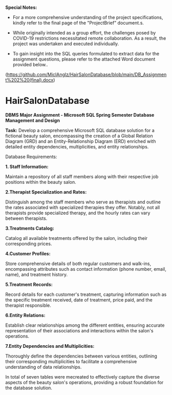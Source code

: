 <strong>Special Notes:</strong>

- For a more comprehensive understanding of the project specifications, kindly refer to the final page of the "ProjectBrief" document.s.

- While originally intended as a group effort, the challenges posed by COVID-19 restrictions necessitated remote collaboration. As a result, the project was undertaken and executed individually.

- To gain insight into the SQL queries formulated to extract data for the assignment questions, please refer to the attached Word document provided below..  

(https://github.com/MiclAnglz/HairSalonDatabase/blob/main/DB_Assignment%202%20(final).docx) 

# HairSalonDatabase
<strong>DBMS Major Assignment - Microsoft SQL 
Spring Semester
Database Management and Design</strong>

<strong>Task:</strong>
 Develop a comprehensive Microsoft SQL database solution for a fictional beauty salon, encompassing the creation of a Global Relation Diagram (GRD) and an Entity-Relationship Diagram (ERD) enriched with detailed entity dependencies, multiplicities, and entity relationships.

Database Requirements:

<strong>1. Staff Information:</strong>

Maintain a repository of all staff members along with their respective job positions within the beauty salon.

<strong>2.Therapist Specialization and Rates:</strong>

Distinguish among the staff members who serve as therapists and outline the rates associated with specialized therapies they offer. Notably, not all therapists provide specialized therapy, and the hourly rates can vary between therapists.

<strong>3.Treatments Catalog:</strong>

Catalog all available treatments offered by the salon, including their corresponding prices.

<strong>4.Customer Profiles:</strong>

Store comprehensive details of both regular customers and walk-ins, encompassing attributes such as contact information (phone number, email, name), and treatment history.

<strong>5.Treatment Records:</strong>

Record details for each customer's treatment, capturing information such as the specific treatment received, date of treatment, price paid, and the therapist responsible.

<strong>6.Entity Relations:</strong>

Establish clear relationships among the different entities, ensuring accurate representation of their associations and interactions within the salon's operations.

<strong>7.Entity Dependencies and Multiplicities:</strong>

Thoroughly define the dependencies between various entities, outlining their corresponding multiplicities to facilitate a comprehensive understanding of data relationships.

In total of seven tables were mecreated to effectively capture the diverse aspects of the beauty salon's operations, providing a robust foundation for the database solution.
